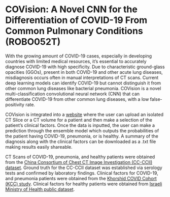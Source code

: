 # COVision: A Novel CNN for the Differentiation of COVID-19 From Common Pulmonary Conditions (ROBO052T)

With the growing amount of COVID-19 cases, especially in developing countries with limited medical resources, it’s essential to accurately diagnose COVID-19 with high specificity. Due to characteristic ground-glass opacities (GGOs), present in both COVID-19 and other acute lung diseases, misdiagnosis occurs often in manual interpretations of CT scans. Current deep learning models can identify COVID-19 but cannot distinguish it from other common lung diseases like bacterial pneumonia. COVision is a novel multi-classification convolutional neural network (CNN) that can differentiate COVID-19 from other common lung diseases, with a low false-positivity rate.

COVision is integrated into a [website](https://covision.timmy625.repl.co/) where the user can upload an isolated CT Slice or a CT volume for a patient and then make a selection of the patient’s clinical factors. Once the data is inputted, the user can make a prediction through the ensemble model which outputs the probabilities of the patient having COVID-19, pneumonia, or is healthy. A summary of the diagnosis along with the clinical factors can be downloaded as a .txt file making results easily shareable. 


CT Scans of COVID-19, pneumonia, and healthy patients were obtained from the [China Consortium of Chest CT Image Investigation (CC-CCII) dataset](http://ncov-ai.big.ac.cn/download?lang=en). Ground truth for the CC-CCII dataset was established via serology tests and confirmed by laboratory findings. Clinical factors for COVID-19, and pneumonia patients were obtained from the [Khorshid COVID Cohort (KCC) study](https://figshare.com/articles/dataset/COVID-19_and_non-COVID-19_pneumonia_Dataset/16682422). Clinical factors for healthy patients were obtained from [Israeli Ministry of Health public dataset](https://data.gov.il/dataset/covid-19/resource/74216e15-f740-4709-adb7-a6fb0955a048).

